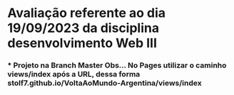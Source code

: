 <h1>Avaliação referente ao dia 19/09/2023 da disciplina desenvolvimento Web III</h1>

<h3>* Projeto na Branch Master
Obs... No Pages utilizar o caminho views/index após a URL, dessa forma
stolf7.github.io/VoltaAoMundo-Argentina/views/index</h3>
